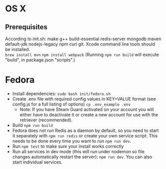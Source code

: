 # OS X
## Prerequisites
According to init.sh: make g++ build-essential redis-server mongodb maven default-jdk nodejs-legacy npm curl git. Xcode command line tools should be installed.   
`brew install mvn` 
`npm install webpack`
(Running `npm run build` will execute "build", in package.json "scripts".)

# Fedora
* Install dependencies: `sudo bash init/fedora.sh`
* Create .env file with required config values in KEY=VALUE format (see config.js for a full listing of options) `cp .env_example .env`
  * Note: If you have Steam Guard activated on your account you will
    either have to deactivate it or create a new account for use with
    the retriever (recommended).
* Build `npm run build`
* Fedora does not run Redis as a daemon by default, so you need to start it separately with `npm run redis` or create your own service script. This needs to be done every time you want to run `npm run dev`.
* Run `npm test` to make sure your install works correctly
* Run all services in dev mode (this will run under nodemon so file changes automatically restart the server): `npm run dev`. You can also start individual services.